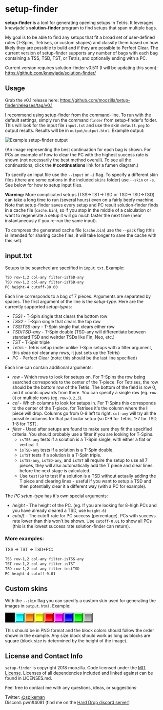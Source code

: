 # setup-finder

**setup-finder** is a tool for generating opening setups in Tetris. It leverages knewjade's **solution-finder** program to find setups that span multiple bags.

My goal is to be able to find any setups that fit a broad set of user-defined rules (T-Spins, Tetrises, or custom shapes) and classify them based on how likely they are possible to build and if they are possible to Perfect Clear. The current version of setup-finder supports any number of bags with each bag containing a TSS, TSD, TST, or Tetris, and optionally ending with a PC.

Current version requires solution-finder v0.511 (I will be updating this soon):
https://github.com/knewjade/solution-finder/

## Usage

Grab the v0.1 release here: https://github.com/moozilla/setup-finder/releases/tag/v0.1

I recommend using setup-finder from the command-line. To run with the default settings, simply run the command `finder` from setup-finder's folder. This will look for the input file `input.txt` and use the skin `default.png` to output results. Results will be in `output/output.html`. Example output:

![Example setup-finder output](https://i.imgur.com/5ZY9kUQ.png)

(An image representing the best continuation for each bag is shown. For PCs an example of how to clear the PC with the highest success rate is shown (not necessarily the best method overall). To see all the continuations, click the **# continuations** link for a fumen diagram.)

To specify an input file use the `--input` or `-i` flag. To specify a different skin files (there are some options in the included `skins` folder) use `--skin` or `-s`. See below for how to setup input files.

**Warning:** More complicated setups (TSS→TST→TSD or TSD→TSD→TSD) can take a long time to run (several hours) even on a fairly beefy machine. Note that setup-finder saves every setup and PC result solution-finder finds in a cache file (`cache.bin`), so if you stop in the middle of a calculation or want to regenerate a setup it will go much faster the next time (near instantaneously if you re-run the same input).

To compress the generated cache file (`cache.bin`) use the `--pack` flag (this is intended for sharing cache files, it will take longer to save the cache with this set).

## input.txt

Setups to be searched are specified in `input.txt`. Example:

```
TSD row-1,2 col-any filter-isTSD-any
TSD row-1,2 col-any filter-isTSD-any
PC height-4 cutoff-80.00
```

Each line corresponds to a bag of 7 pieces. Arguments are separated by spaces. The first argument of the line is the _setup-type_. Here are the currently supported *setup-type*s:

* _TSS1_ - T-Spin single that clears the bottom row
* _TSS2_ - T-Spin single that clears the top row
* _TSS_/_TSS-any_ - T-Spin single that clears either row
* _TSD_/_TSD-any_ - T-Spin double (TSD-any will differentiate between standard TSD and weirder TSDs like Fin, Neo, etc.)
* _TST_ - T-Spin triple
* _Tetris_ - Tetris setup (note: unlike T-Spin setups with a filter argument, this _does not_ clear any rows, it just sets up the Tetris)
* _PC_ - Perfect Clear (note: this should be the last line specified)

Each line can contain additional arguments:

* _row_ - Which rows to look for setups on. For T-Spins the row being searched corresponds to the center of the T-piece. For Tetrises, the row should be the bottom row of the Tetris. The bottom of the field is row 0, and it counts upwards from there. You can specify a single row (eg. `row-0`) or multiple rows (eg. `row-0,2,3`).
* _col_ - Which columns to look for setups in. For T-Spins this corresponds to the center of the T-piece, for Tetrises it's the column where the I piece will drop. Columns go from 0-9 left to right. `col-any` will try all the possible columns for that particular setup (so 0-9 for Tetris, 1-7 for TSD, 1-8 for TST).
* _filter_ - Used after setups are found to make sure they fit the specified criteria. You should probably use a filter if you are looking for T-Spins.
  * `isTSS-any` tests if a solution is a T-Spin single, with either a flat or vertical T.
  * `isTSD-any` tests if a solution is a T-Spin double.
  * `isTST` tests if a solution is a T-Spin triple.
  * `isTSS-any`, `isTSD-any`, and `isTST` all require the setup to use all 7 pieces, they will also automatically add the T piece and clear lines before the next stage is calculated.
  * Use `testTSD` to test if a solution is a TSD without actually adding the T piece and clearing lines - useful if you want to setup a TSD and then potentially clear it a different way (with a PC for example).

The _PC setup-type_ has it's own special arguments:

* _height_ - The height of the PC. (eg. If you are looking for 8-high PCs and you have already cleared a TSD, use `height-6`)
* _cutoff_ - The cutoff rate for PC success (percentage). PCs with success rate lower than this won't be shown. Use `cutoff-0.01` to show all PCs (this is the lowest success rate solution-finder can return).

### More examples:

TSS → TST → TSD+PC:

```
TSS row-1,2 col-any filter-isTSS-any
TST row-1,2 col-any filter-isTST
TSD row-1,2 col-any filter-testTSD
PC height-4 cutoff-0.01
```

## Custom skins

With the `--skin` flag you can specify a custom skin used for generating the images in `output.html`. Example:

![Example skin file](https://raw.githubusercontent.com/moozilla/setup-finder/master/res/skins/nullpo1.png)

This should be in PNG format and the block colors should follow the order shown in the example. Any size block should work as long as blocks are square (block size is determined by the height of the image).

## License and Contact Info

`setup-finder` is copyright 2018 moozilla. Code licensed under the [MIT License](https://github.com/moozilla/setup-finder/blob/master/LICENSE). Licenses of all dependencies included and linked against can be found in LICENSES.md.

Feel free to contact me with any questions, ideas, or suggestions:

Twitter: [@spikeman](https://twitter.com/spikeman)  
Discord: pwn#4081 (find me on the [Hard Drop discord server](https://discord.gg/harddrop))
